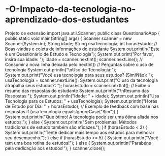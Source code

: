 # -O-Impacto-da-tecnologia-no-aprendizado-dos-estudantes
Projeto de extensão
import java.util.Scanner;
public class QuestionarioApp {
public static void main(String[] args) {
Scanner scanner = new Scanner(System.in);
String idade;
String usaTecnologia;
int horasEstudo;
// Boas-vindas e coleta de informações do estudante
System.out.println("Este é um Questionário de Estudo e Tecnologia");
System.out.print("Por favor, insira sua idade: ");
idade = scanner.nextInt();
scanner.nextLine(); // Consumir a nova linha deixada pelo nextInt()
// Perguntas sobre o uso de tecnologia
System.out.println("\nUso de Tecnologia:");
System.out.print("Você usa tecnologia para seus estudos? (Sim/Não): ");
usaTecnologia = scanner.nextLine();
System.out.print("O uso da tecnologia atrapalha seus estudos?: ");
horasEstudo = scanner.nextInt();
// Exibe o resumo das respostas do estudante
System.out.println("\nResumo das Respostas:");
System.out.println("Idade: " + idade);
System.out.println("Usa Tecnologia para os Estudos: " + usaTecnologia);
System.out.println("Horas de Estudo por Dia: " + horasEstudo);
// Exemplo de feedback com base nas respostas
if (usaTecnologia.equalsIgnoreCase("Sim")) {
System.out.println("Que ótimo! A tecnologia pode ser uma ótima aliada nos estudos.");
} else {
System.out.println("Sem problemas! Métodos tradicionais de estudo também são
eficazes.");
}if (horasEstudo < 2) {
System.out.println("Tente dedicar mais tempo aos estudos para melhorar seu
desempenho.");
} else if (horasEstudo <= 5) {
System.out.println("Você tem uma boa rotina de estudos!");
} else {
System.out.println("Parabéns pela dedicação aos estudos!");
}
scanner.close();
